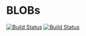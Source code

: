 # BLOBs #
[![Build Status](https://github.com/ashenm/blob/workflows/GitHub%20Pages/badge.svg)](https://github.com/ashenm/blob/actions)
[![Build Status](https://img.shields.io/badge/dynamic/xml?color=%2344CC44&label=Site%20Status&query=%2Fpages%2Fbuild&url=https%3A%2F%2Fblob.ashenm.ml%2Fstatus.xml)](https://blob.ashenm.m/)
